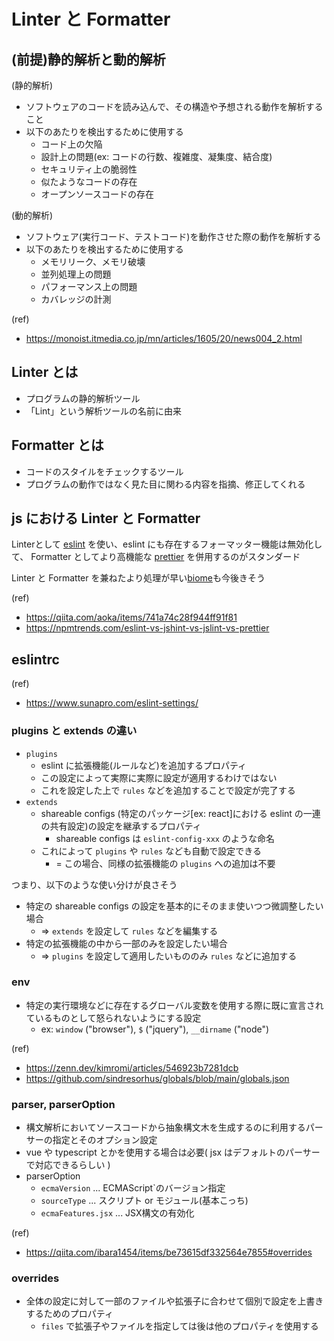 # Linter と Formatter

## (前提)静的解析と動的解析

(静的解析)

* ソフトウェアのコードを読み込んで、その構造や予想される動作を解析すること
* 以下のあたりを検出するために使用する
  * コード上の欠陥
  * 設計上の問題(ex: コードの行数、複雑度、凝集度、結合度)
  * セキュリティ上の脆弱性
  * 似たようなコードの存在
  * オープンソースコードの存在

(動的解析)

* ソフトウェア(実行コード、テストコード)を動作させた際の動作を解析する
* 以下のあたりを検出するために使用する
  * メモリリーク、メモリ破壊
  * 並列処理上の問題
  * パフォーマンス上の問題
  * カバレッジの計測

(ref)

* https://monoist.itmedia.co.jp/mn/articles/1605/20/news004_2.html

## Linter とは

* プログラムの静的解析ツール
* 「Lint」という解析ツールの名前に由来

## Formatter とは

* コードのスタイルをチェックするツール
* プログラムの動作ではなく見た目に関わる内容を指摘、修正してくれる

## js における Linter と Formatter

Linterとして [eslint](https://eslint.org/) を使い、eslint にも存在するフォーマッター機能は無効化して、
Formatter としてより高機能な [prettier](https://prettier.io/) を併用するのがスタンダード

Linter と Formatter を兼ねたより処理が早い[biome](https://biomejs.dev/)も今後きそう


(ref)

* https://qiita.com/aoka/items/741a74c28f944ff91f81
* https://npmtrends.com/eslint-vs-jshint-vs-jslint-vs-prettier

## eslintrc

(ref)

* https://www.sunapro.com/eslint-settings/

### plugins と extends の違い

* `plugins`
  * eslint に拡張機能(ルールなど)を追加するプロパティ
  * この設定によって実際に実際に設定が適用するわけではない
  * これを設定した上で `rules` などを追加することで設定が完了する
* `extends`
  * shareable configs (特定のパッケージ[ex: react]における eslint の一連の共有設定)の設定を継承するプロパティ
    * shareable configs は `eslint-config-xxx` のような命名
  * これによって `plugins` や `rules` なども自動で設定できる
    * = この場合、同様の拡張機能の `plugins` への追加は不要

つまり、以下のような使い分けが良さそう

* 特定の shareable configs の設定を基本的にそのまま使いつつ微調整したい場合
  * => `extends` を設定して `rules` などを編集する
* 特定の拡張機能の中から一部のみを設定したい場合
  * => `plugins` を設定して適用したいもののみ `rules` などに追加する

### env

* 特定の実行環境などに存在するグローバル変数を使用する際に既に宣言されているものとして怒られないようにする設定
  * ex: `window` ("browser"), `$` ("jquery"), `__dirname` ("node")

(ref)

* https://zenn.dev/kimromi/articles/546923b7281dcb
* https://github.com/sindresorhus/globals/blob/main/globals.json

### parser, parserOption

* 構文解析においてソースコードから抽象構文木を生成するのに利用するパーサーの指定とそのオプション設定
* vue や typescript とかを使用する場合は必要( jsx はデフォルトのパーサーで対応できるらしい )
* parserOption
  * `ecmaVersion` ... ECMAScript`のバージョン指定
  * `sourceType` ... スクリプト or モジュール(基本こっち)
  * `ecmaFeatures.jsx` ... JSX構文の有効化

(ref)

* https://qiita.com/ibara1454/items/be73615df332564e7855#overrides

### overrides

* 全体の設定に対して一部のファイルや拡張子に合わせて個別で設定を上書きするためのプロパティ
  * `files` で拡張子やファイルを指定しては後は他のプロパティを使用する
